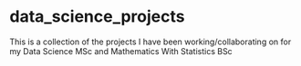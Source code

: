# data_science_projects

This is a collection of the projects I have been working/collaborating on for my Data Science MSc and Mathematics With Statistics BSc
